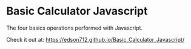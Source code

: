 # Basic Calculator Javascript
The four basics operations performed with Javascript.

Check it out at: https://edson712.github.io/Basic_Calculator_Javascript/
